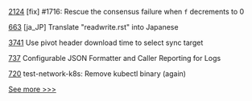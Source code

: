 
[2124](https://github.com/hyperledger/iroha/pull/2124) [fix] #1716: Rescue the consensus failure when `f` decrements to 0

[663](https://github.com/hyperledger/fabric-docs-i18n/pull/663) [ja_JP] Translate "readwrite.rst" into Japanese

[3741](https://github.com/hyperledger/besu/pull/3741) Use pivot header download time to select sync target

[737](https://github.com/hyperledger/firefly/pull/737) Configurable JSON Formatter and Caller Reporting for Logs

[720](https://github.com/hyperledger/fabric-samples/pull/720) test-network-k8s: Remove kubectl binary (again)


[See more >>>](https://start-here.hyperledger.org/pull-requests)
